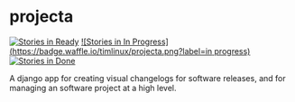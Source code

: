 projecta
================

[![Stories in Ready](https://badge.waffle.io/timlinux/projecta.png?label=ready)](http://waffle.io/timlinux/projecta)
[![Stories in In Progress](https://badge.waffle.io/timlinux/projecta.png?label=in progress)](http://waffle.io/timlinux/projecta)
[![Stories in Done](https://badge.waffle.io/timlinux/projecta.png?label=ready)](http://waffle.io/timlinux/projecta)

A django app for creating visual changelogs for software releases, and for managing an software project at a high level.

